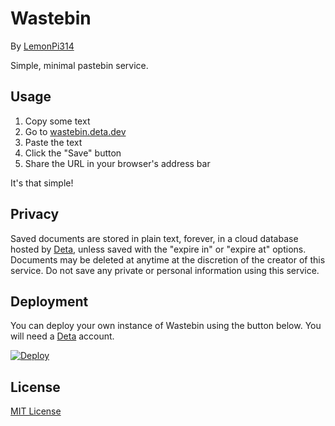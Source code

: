 # Wastebin
By [LemonPi314](https://github.com/LemonPi314)

Simple, minimal pastebin service.

## Usage
1. Copy some text
2. Go to [wastebin.deta.dev](https://wastebin.deta.dev/)
3. Paste the text
4. Click the "Save" button
5. Share the URL in your browser's address bar

It's that simple!

## Privacy
Saved documents are stored in plain text, forever, in a cloud database hosted by [Deta](https://www.deta.sh/privacy/), unless saved with the "expire in" or "expire at" options. Documents may be deleted at anytime at the discretion of the creator of this service. Do not save any private or personal information using this service.

## Deployment
You can deploy your own instance of Wastebin using the button below. You will need a [Deta](https://www.deta.sh/) account.

[![Deploy](https://button.deta.dev/1/svg)](https://go.deta.dev/deploy?repo=https://github.com/LemonPi314/wastebin)

## License
[MIT License](license.txt)

